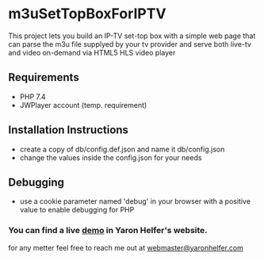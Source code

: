 # m3uSetTopBoxForIPTV
This project lets you build an IP-TV set-top box with a simple web page that can parse the m3u file supplyed by your tv provider and serve both live-tv and video on-demand via HTML5 HLS video player

## Requirements
- PHP 7.4 
- JWPlayer account (temp. requirement)

## Installation Instructions
- create a copy of db/config.def.json and name it db/config.json
- change the values inside the config.json for your needs

## Debugging
- use a cookie parameter named 'debug' in your browser with a positive value to enable debugging for PHP

### You can find a live [demo](https://iptv.yaronhelfer.com/) in Yaron Helfer's website.

for any metter feel free to reach me out at webmaster@yaronhelfer.com
